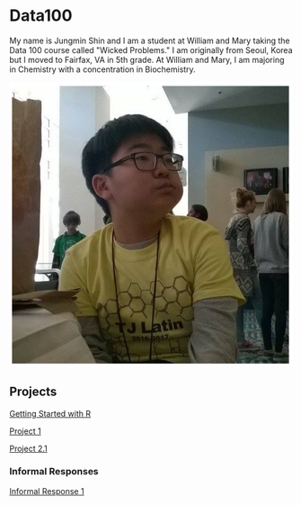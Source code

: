 

# Data100
My name is Jungmin Shin and I am a student at William and Mary taking the Data 100 course called "Wicked Problems." I am originally from Seoul, Korea but I moved to Fairfax, VA in 5th grade. At William and Mary, I am majoring in Chemistry with a concentration in Biochemistry. 

![](ProfilePicture.PNG)

## Projects
[Getting Started with R](GettingStartedwithR.md) 

[Project 1](Project_1.md)

[Project 2.1](Project_2_1.md)

### Informal Responses
[Informal Response 1](Informal_Response_1.md)
